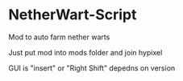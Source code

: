 # NetherWart-Script
Mod to auto farm nether warts


Just put mod into mods folder and join hypixel 

GUI is  "insert" or "Right Shift" depedns on version
